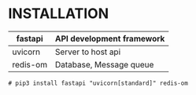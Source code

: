 # INSTALLATION

 
|fastapi   | API development framework |  
| -------- | ------------------------- |
|uvicorn   | Server to host api        | 
|redis-om  | Database, Message queue   |
 

```
# pip3 install fastapi "uvicorn[standard]" redis-om
```

